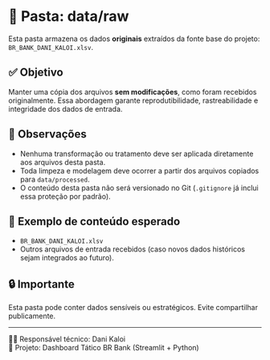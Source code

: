 # 📁 Pasta: data/raw

Esta pasta armazena os dados **originais** extraídos da fonte base do projeto: `BR_BANK_DANI_KALOI.xlsv`.

## ✅ Objetivo
Manter uma cópia dos arquivos **sem modificações**, como foram recebidos originalmente. Essa abordagem garante reprodutibilidade, rastreabilidade e integridade dos dados de entrada.

## 📌 Observações
- Nenhuma transformação ou tratamento deve ser aplicada diretamente aos arquivos desta pasta.
- Toda limpeza e modelagem deve ocorrer a partir dos arquivos copiados para `data/processed`.
- O conteúdo desta pasta não será versionado no Git (`.gitignore` já inclui essa proteção por padrão).

## 📝 Exemplo de conteúdo esperado
- `BR_BANK_DANI_KALOI.xlsv`
- Outros arquivos de entrada recebidos (caso novos dados históricos sejam integrados ao futuro).

## 🔒 Importante
Esta pasta pode conter dados sensíveis ou estratégicos. Evite compartilhar publicamente.

---

👨‍💻 Responsável técnico: Dani Kaloi  
📅 Projeto: Dashboard Tático BR Bank (Streamlit + Python)
